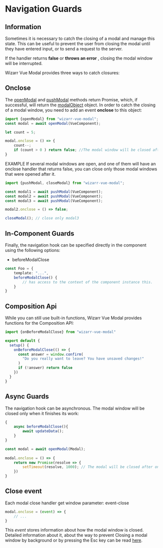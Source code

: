 # Navigation Guards

## Information
Sometimes it is necessary to catch the closing of a modal and manage 
this state. This can be useful to prevent the user from closing the 
modal until they have entered input, or to send a request to the server.

If the handler returns **false** or **throws an error** , closing 
the modal window will be interrupted.

Wizarr Vue Modal provides three ways to catch closures:

## Onclose
The [openModal](/guide/guide-methods#open-modal) and [pushModal](/guide/guide-methods#push-modal)
methods return Promise, which, if successful,
will return the [modalObject](/guide/modal-object) object. In order to catch the closing of
a modal window, you need to add an event **onclose** to this object:
```ts
import {openModal} from "wizarr-vue-modal";
const modal = await openModal(VueComponent);

let count = 5;

modal.onclose = () => {
    count--;
    if (count > 0 ) return false; //The modal window will be closed after five attempts.
}
```
EXAMPLE
If several modal windows are open, and one of them will have an onclose handler that returns false, you can close only those modal windows that were opened after it.
```ts
import {pushModal, closeModal} from "wizarr-vue-modal";

const modal1 = await pushModal(VueComponent);
const modal2 = await pushModal(VueComponent);
const modal3 = await pushModal(VueComponent);

modal2.onclose = () => false;

closeModal(); // close only modal3
```

## In-Component Guards
Finally, the navigation hook can be specified directly in the component using the following options:
- beforeModalClose
```ts
const Foo = {
	template: "...",
	beforeModalClose() {
		// has access to the context of the component instance this.
	}
} 
```
## Composition Api
While you can still use built-in functions, Wizarr Vue Modal provides functions for the Composition API:
```ts
import {onBeforeModalClose} from "wizarr-vue-modal"

export default {
  setup() {
    onBeforeModalClose(() => {
      const answer = window.confirm(
        "Do you really want to leave? You have unsaved changes!"
      )
      if (!answer) return false
    })
  }
}
```

## Async Guards
The navigation hook can be asynchronous. The modal window will be closed only when it finishes its work:
```ts
{
    async beforeModalClose(){
        await updateData();
    }
}
```
```ts
const modal = await openModal(Modal);
    
modal.onclose = () => {
    return new Promise(resolve => {
        setTimeout(resolve, 1000); // The modal will be closed after one second.
    })
}
```

## Close event
Each modal close handler get window parameter: event-close
```ts
modal.onclose = (event) => {
	// ...
}
```
This *event* stores information about how the modal window is closed. Detailed information about it, about the way to prevent
Closing a modal window by background or by pressing the Esc key can be read [here](/guide/event-close).
